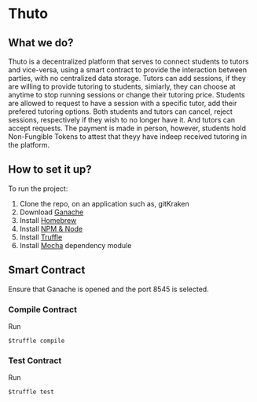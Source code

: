 # Thuto

## What we do?
Thuto is a decentralized platform that serves to connect students to tutors and vice-versa, using a smart contract to provide the interaction between parties, with no centralized data storage. Tutors can add sessions, if they are willing to provide tutoring to students, simiarly, they can choose at anytime to stop running sessions or change their tutoring price. Students are allowed to request to have a session with a specific tutor, add their prefered tutoring options. Both students and tutors can cancel, reject sessions, respectively if they wish to no longer have it. And tutors can accept requests. The payment is made in person, however, students hold Non-Fungible Tokens to attest that theyy have indeep received tutoring in the platform.

## How to set it up?

To run the project:

1) Clone the repo, on an application such as, gitKraken
2) Download [Ganache](https://www.trufflesuite.com/ganache)
3) Install [Homebrew](http://osxdaily.com/2018/03/07/how-install-homebrew-mac-os/)
4) Install [NPM & Node](https://treehouse.github.io/installation-guides/mac/node-mac.html)
5) Install [Truffle](https://www.trufflesuite.com/docs/truffle/getting-started/installation)
6) Install [Mocha](https://puppet.com/docs/pipelines-for-apps/enterprise/application-nodejs-mocha.html) dependency module


## Smart Contract

Ensure that Ganache is opened and the port 8545 is selected.

### Compile Contract

Run
```
$truffle compile
```

### Test Contract

Run
```
$truffle test
```